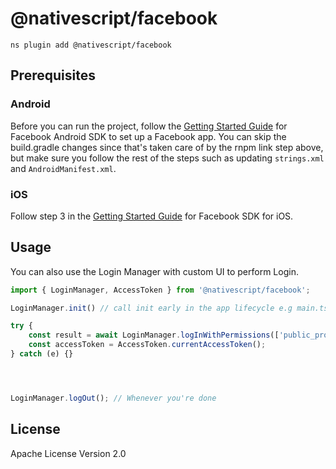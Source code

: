 # @nativescript/facebook

```cli
ns plugin add @nativescript/facebook
```

## Prerequisites

### Android

Before you can run the project, follow the [Getting Started Guide](https://developers.facebook.com/docs/android/getting-started/) for Facebook Android SDK to set up a Facebook app. You can skip the build.gradle changes since that's taken care of by the rnpm link step above, but make sure you follow the rest of the steps such as updating `strings.xml` and `AndroidManifest.xml`.

### iOS

Follow step 3 in the [Getting Started Guide](https://developers.facebook.com/docs/ios/use-cocoapods) for Facebook SDK for iOS.

## Usage

You can also use the Login Manager with custom UI to perform Login.

```ts
import { LoginManager, AccessToken } from '@nativescript/facebook';

LoginManager.init() // call init early in the app lifecycle e.g main.ts/app.ts

try {
	const result = await LoginManager.logInWithPermissions(['public_profile']); // LoginResult
	const accessToken = AccessToken.currentAccessToken();
} catch (e) {}




LoginManager.logOut(); // Whenever you're done
```

## License

Apache License Version 2.0
